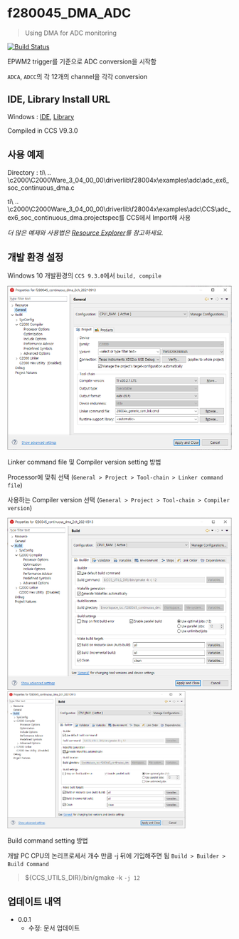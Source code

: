 # f280045_DMA_ADC
> Using DMA for ADC monitoring

[![Build Status][travis-image]][travis-url]

EPWM2 trigger를 기준으로 ADC conversion을 시작함

`ADCA`, `ADCC`의 각 12개의 channel을 각각 conversion

## IDE, Library Install URL
Windows : 
[IDE][ccs9_3-download], 
[Library][c2000ware-url]

Compiled in CCS V9.3.0

## 사용 예제

Directory : ti\ .. \c2000\C2000Ware_3_04_00_00\driverlib\f28004x\examples\adc\adc_ex6_soc_continuous_dma.c

ti\ .. \c2000\C2000Ware_3_04_00_00\driverlib\f28004x\examples\adc\CCS\adc_ex6_soc_continuous_dma.projectspec를 CCS에서 Import해 사용

_더 많은 예제와 사용법은 [Resource Explorer][resource-explorer]를 참고하세요._

## 개발 환경 설정

Windows 10 개발환경의 `CCS 9.3.0`에서 `build, compile`

![](./images/ccs_general_setting.png)

Linker command file 및 Compiler version setting 방법

Processor에 맞춰 선택 (`General > Project > Tool-chain > Linker command file`)

사용하는 Compiler version 선택 (`General > Project > Tool-chain > Compiler version`)

![](./images/ccs_build_setting.png)
<img src = "./images/ccs_build_setting.png" width="400px">


Build command setting  방법

개발 PC CPU의 논리프로세서 개수 만큼 -j 뒤에 기입해주면 됨 `Build > Builder > Build Command`
> ${CCS_UTILS_DIR}/bin/gmake -k `-j 12`

## 업데이트 내역

* 0.0.1
    * 수정: 문서 업데이트

<!-- 
## 정보

README Template by. sujinleeme

[sujinleeme](https://github.com/sujinleeme/readme-template/tree/master/korean) -->

<!-- ## 기여 방법

1. (<https://github.com/yourname/yourproject/fork>)을 포크합니다.
2. (`git checkout -b feature/fooBar`) 명령어로 새 브랜치를 만드세요.
3. (`git commit -am 'Add some fooBar'`) 명령어로 커밋하세요.
4. (`git push origin feature/fooBar`) 명령어로 브랜치에 푸시하세요. 
5. 풀리퀘스트를 보내주세요. -->

<!-- Markdown link & img dfn's -->
[c2000ware-url]: https://www.ti.com/tool/C2000WARE
[ccs9_3-download]: https://software-dl.ti.com/ccs/esd/documents/ccs_downloads.html#code-composer-studio-version-9-downloads
[travis-image]: https://img.shields.io/travis/tlals96/f280045_DMA_ADC/master.svg?style=flat-square
[travis-url]: https://app.travis-ci.com/github/tlals96/f280045_DMA_ADC
[resource-explorer]: https://dev.ti.com/tirex/explore/node?compilers=ccs&devices=F280045&node=AL.a.macE.c7rSiGSB7klQ__gYkahfz__LATEST
[general-setting]: https://https://img.shields.io/travis/tlals96/f280045_DMA_ADC/images/ccs_general_setting.png?retina